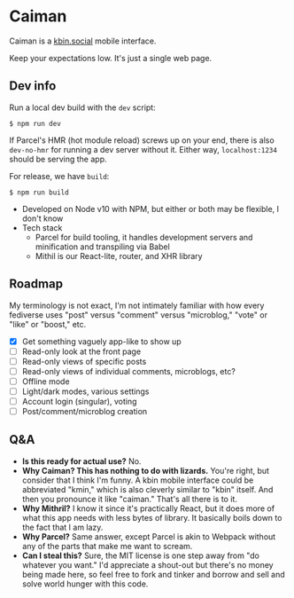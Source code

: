 Caiman
======

Caiman is a [kbin.social](https://kbin.social) mobile interface.

Keep your expectations low. It's just a single web page.

## Dev info

Run a local dev build with the `dev` script:

    $ npm run dev

If Parcel's HMR (hot module reload) screws up on your end, there is also `dev-no-hmr` for running a dev server without it. Either way, `localhost:1234` should be serving the app.

For release, we have `build`:

    $ npm run build

- Developed on Node v10 with NPM, but either or both may be flexible, I don't know
- Tech stack
  - Parcel for build tooling, it handles development servers and minification and transpiling via Babel
  - Mithil is our React-lite, router, and XHR library

## Roadmap

My terminology is not exact, I'm not intimately familiar with how every fediverse uses "post" versus "comment" versus "microblog," "vote" or "like" or "boost," etc.

- [x] Get something vaguely app-like to show up
- [ ] Read-only look at the front page
- [ ] Read-only views of specific posts
- [ ] Read-only views of individual comments, microblogs, etc?
- [ ] Offline mode
- [ ] Light/dark modes, various settings
- [ ] Account login (singular), voting
- [ ] Post/comment/microblog creation

## Q&A

- **Is this ready for actual use?** No.
- **Why Caiman? This has nothing to do with lizards.** You're right, but consider that I think I'm funny. A kbin mobile interface could be abbreviated "kmin," which is also cleverly similar to "kbin" itself. And then you pronounce it like "caiman." That's all there is to it.
- **Why Mithril?** I know it since it's practically React, but it does more of what this app needs with less bytes of library. It basically boils down to the fact that I am lazy.
- **Why Parcel?** Same answer, except Parcel is akin to Webpack without any of the parts that make me want to scream.
- **Can I steal this?** Sure, the MIT license is one step away from "do whatever you want." I'd appreciate a shout-out but there's no money being made here, so feel free to fork and tinker and borrow and sell and solve world hunger with this code.